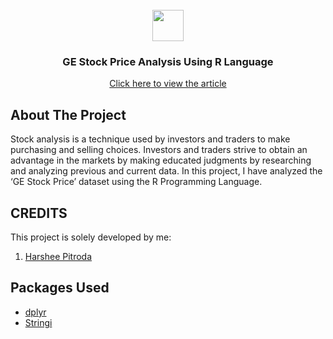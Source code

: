 <!-- PROJECT LOGO -->
<br />

<div align="center">
   <img src='https://upload.wikimedia.org/wikipedia/commons/thumb/4/43/GeeksforGeeks.svg/1200px-GeeksforGeeks.svg.png' width="50 px" height="50 px" />


<h3 align="center">GE Stock Price Analysis Using R Language</h3>
    <a href="https://www.geeksforgeeks.org/ge-stock-price-analysis-using-r-language/">Click here to view the article</a>
</div>


<!-- ABOUT THE PROJECT -->
## About The Project

Stock analysis is a technique used by investors and traders to make purchasing and selling choices. Investors and traders strive to obtain an advantage in the markets by making educated judgments by researching and analyzing previous and current data. In this project, I have analyzed the ‘GE Stock Price’ dataset using the R Programming Language.

<!-- CREDITS -->
## CREDITS

This project is solely developed by me:

1. <a href="https://www.linkedin.com/in/harshee-pitroda-790778212/">Harshee Pitroda</a>

## Packages Used
* [dplyr](https://cran.r-project.org/web/packages/dplyr/vignettes/dplyr.html)
* [Stringi](https://cran.r-project.org/web/packages/stringi/index.html)
